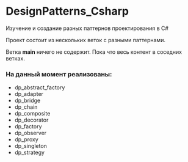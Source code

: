 # DesignPatterns_Csharp
Изучение и создание разных паттернов проектирования в C#

Проект состоит из нескольких веток с разными паттернами.

Ветка **main** ничего не содержит. Пока что весь контент в соседних ветках.

### На данный момент реализованы:

* dp_abstract_factory
* dp_adapter
* dp_bridge
* dp_chain
* dp_composite
* dp_decorator
* dp_factory
* dp_observer
* dp_proxy
* dp_singleton
* dp_strategy